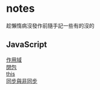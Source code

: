 # notes
趁懶惰病沒發作前隨手記一些有的沒的


## JavaScript
[作用域](https://github.com/l0958105106/notes/issues/1)  
[閉包](https://github.com/l0958105106/notes/issues/2)  
[this](https://github.com/l0958105106/notes/issues/3)  
[同步與非同步](https://github.com/l0958105106/notes/issues/4)
